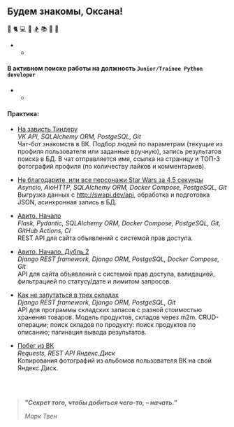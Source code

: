 ## Будем знакомы, Оксана!
:ocean: :cat2: :computer: :sunrise_over_mountains: :snowboarder: :books: :clinking_glasses: :badminton:
- - 

#### В активном поиске работы на должность **`Junior/Trainee Python developer`**
- -


#### Практика:

* [На зависть Тиндеру](https://github.com/OksanaSha/Vkinder.git)<br>
_VK API, SQLAlchemy ORM, PostgeSQL, Git_<br>
Чат-бот знакомств в ВК. Подбор людей по параметрам (текущие из профиля пользователя или заданные вручную), запись результатов поиска в БД. В чат отправляется имя, ссылка на страницу и ТОП-3 фотографий профиля (по количеству лайков и комментариев).

* [Не благодарите, или все персонажи Star Wars за 4,5 секунды](https://github.com/OksanaSha/asyncio_swapi.git)<br>
_Asyncio, AioHTTP, SQLAlchemy ORM, Docker Compose, PostgeSQL, Git_<br>
Выгрузка данных с http://swapi.dev/api, обработка и подготовка JSON, асинхронная запись в БД.

* [Авито. Начало](https://github.com/OksanaSha/flask_posts.git)<br>
_Flask, Pydantic, SQLAlchemy ORM, Docker Compose, PostgeSQL, Git, GitHub Actions, CI_<br>
REST API для сайта объявлений с системой прав доступа.

* [Авито. Начало. Дубль 2](https://github.com/OksanaSha/django_advertisements)<br>
_Django REST framework, Django ORM, PostgeSQL, Docker Compose, Git_<br>
API для сайта объявлений с системой прав доступа, валидацией, фильтрацией по статусу/дате и лимитом запросов.

* [Как не запутаться в трех складах](https://github.com/OksanaSha/django_first/tree/video/3.2-crud/stocks_products)<br>
_Django REST framework, Django ORM, PostgeSQL, Git_<br>
API для программы складских запасов с разной стоимостью хранения товаров. Модель продуктов, складов через m2m. CRUD-операции; поиск складов по продукту: поиск продуктов по описанию; пагинация вывода результатов.

* [Побег из ВК](https://github.com/OksanaSha/YaDisk)<br>
_Requests, REST API Яндекс.Диск_<br>
Копирования фотографий из альбомов пользователя ВК на свой Яндекс.Диск.
<br>
<br>


> ***"Секрет того, чтобы добиться чего-то, – начать."***
> 
> _Марк_ _Твен_



